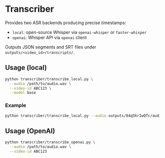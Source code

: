 # Transcriber

Provides two ASR backends producing precise timestamps:

- `local`: open-source Whisper via `openai-whisper` or `faster-whisper`
- `openai`: Whisper API via `openai` client

Outputs JSON segments and SRT files under `outputs/<video_id>/transcripts/`.

## Usage (local)

```bash
python transcriber/transcribe_local.py \
  --audio /path/to/audio.wav \
  --video-id ABC123 \
  --model base
```

### Example
```bash
python transcriber/transcribe_local.py --audio outputs/84q5krIwQTc/audio/audio.wav --video-id 84q5krIwQTc
```

## Usage (OpenAI)

```bash
python transcriber/transcribe_openai.py \
  --audio /path/to/audio.wav \
  --video-id ABC123
```
